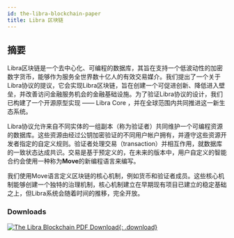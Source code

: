 ```yaml
---
id: the-libra-blockchain-paper
title: Libra 区块链
---
```


<!-- hide the table of contents --><style>.toc-headings {display: none !important; visibility: hidden !important;}</style>

## 摘要

Libra区块链是一个去中心化、可编程的数据库，其旨在支持一个低波动性的加密数字货币，能够作为服务全世界数十亿人的有效交易媒介。我们提出了一个关于Libra协议的提议，它会实现Libra区块链，旨在创建一个可促进创新、降低进入壁垒，并改善访问金融服务机会的金融基础设施。为了验证Libra协议的设计，我们已构建了一个开源原型实现 —— Libra Core ，并在全球范围内共同推进这一新生态系统。

Libra协议允许来自不同实体的一组副本（称为验证者）共同维护一个可编程资源的数据库。这些资源由经过公钥加密验证的不同用户帐户拥有，并遵守这些资源开发者指定的自定义规则。验证者处理交易（transaction）并相互作用，就数据库的一致状态达成共识。交易是基于预定义的，在未来的版本中，用户自定义的智能合约会使用一种称为**Move**的新编程语言来编写。

我们使用Move语言定义区块链的核心机制，例如货币和验证者成员。这些核心机制能够创建一个独特的治理机制，核心机制建立在早期现有项目已建立的稳定基础之上，但Libra系统会随着时间的推移，完全开放。


### Downloads

[![The Libra Blockchain PDF Download](assets/illustrations/libra-blockchain-pdf.png){: .download}](assets/papers/the-libra-blockchain.pdf)
